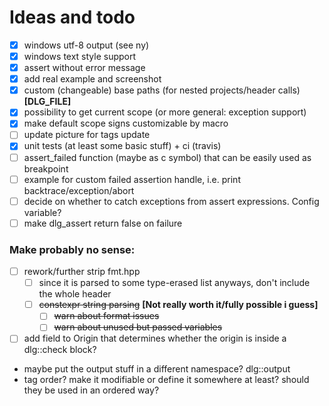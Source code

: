 # Ideas and todo

- [x] windows utf-8 output (see ny)
- [x] windows text style support
- [x] assert without error message
- [x] add real example and screenshot
- [x] custom (changeable) base paths (for nested projects/header calls) __[DLG_FILE]__
- [x] possibility to get current scope (or more general: exception support)
- [x] make default scope signs customizable by macro
- [ ] update picture for tags update
- [x] unit tests (at least some basic stuff) + ci (travis)
- [ ] assert_failed function (maybe as c symbol) that can be easily used as breakpoint
- [ ] example for custom failed assertion handle, i.e. print backtrace/exception/abort
- [ ] decide on whether to catch exceptions from assert expressions. Config variable?
- [ ] make dlg_assert return false on failure

### Make probably no sense:

- [ ] rework/further strip fmt.hpp
	- [ ] since it is parsed to some type-erased list anyways, don't include the whole header
	- [ ] ~~constexpr string parsing~~ __[Not really worth it/fully possible i guess]__
		- [ ] ~~warn about format issues~~
		- [ ] ~~warn about unused but passed variables~~
- [ ] add field to Origin that determines whether the origin is inside a dlg::check block?

- maybe put the output stuff in a different namespace? dlg::output
- tag order? make it modifiable or define it somewhere at least? should they be used in an ordered way?
